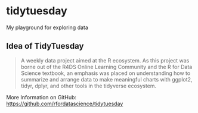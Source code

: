 # tidytuesday
My playground for exploring data 


## Idea of TidyTuesday
> A weekly data project aimed at the R ecosystem. As this project was borne out of the R4DS Online Learning Community and the R for Data Science textbook, an emphasis was placed on understanding how to summarize and arrange data to make meaningful charts with ggplot2, tidyr, dplyr, and other tools in the tidyverse ecosystem.

More Information on GitHub: https://github.com/rfordatascience/tidytuesday
